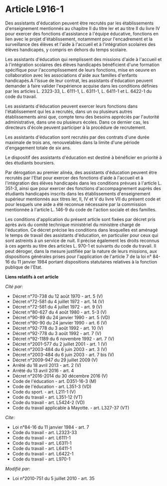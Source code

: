 # Article L916-1

Des assistants d'éducation peuvent être recrutés par les établissements d'enseignement mentionnés au chapitre II du titre Ier
et au titre II du livre IV pour exercer des fonctions d'assistance à l'équipe éducative, fonctions en lien avec le projet
d'établissement, notamment pour l'encadrement et la surveillance des élèves et l'aide à l'accueil et à l'intégration
scolaires des élèves handicapés, y compris en dehors du temps scolaire. 

Les assistants d'éducation qui remplissent des missions d'aide à l'accueil et à l'intégration scolaires des élèves handicapés
bénéficient d'une formation spécifique pour l'accomplissement de leurs fonctions, mise en oeuvre en collaboration avec les
associations d'aide aux familles d'enfants handicapés.A l'issue de leur contrat, les assistants d'éducation peuvent demander
à faire valider l'expérience acquise dans les conditions définies par les articles L. 2323-33, L. 6111-1, L. 6311-1, L.
6411-1 et L. 6422-1 du code du travail. 

Les assistants d'éducation peuvent exercer leurs fonctions dans l'établissement qui les a recrutés, dans un ou plusieurs
autres établissements ainsi que, compte tenu des besoins appréciés par l'autorité administrative, dans une ou plusieurs
écoles. Dans ce dernier cas, les directeurs d'école peuvent participer à la procédure de recrutement. 

Les assistants d'éducation sont recrutés par des contrats d'une durée maximale de trois ans, renouvelables dans la limite
d'une période d'engagement totale de six ans. 

Le dispositif des assistants d'éducation est destiné à bénéficier en priorité à des étudiants boursiers. 

Par dérogation au premier alinéa, des assistants d'éducation peuvent être recrutés par l'Etat pour exercer des fonctions
d'aide à l'accueil et à l'intégration des élèves handicapés dans les conditions prévues à l'article L. 351-3, ainsi que pour
exercer des fonctions d'accompagnement auprès des étudiants handicapés inscrits dans les établissements d'enseignement
supérieur mentionnés aux titres Ier, II, IV et V du livre VII du présent code et pour lesquels une aide a été reconnue
nécessaire par la commission mentionnée à l'article L. 146-9 du code de l'action sociale et des familles. 

Les conditions d'application du présent article sont fixées par décret pris après avis du  comité technique ministériel du
ministère chargé de l'éducation. Ce décret précise les conditions dans lesquelles est aménagé le temps de travail des
assistants d'éducation, en particulier pour ceux qui sont astreints à un service de nuit. Il précise également les droits
reconnus à ces agents au titre des articles L. 970-1 et suivants du code du travail. Il peut déroger, dans la mesure
justifiée par la nature de leurs missions, aux dispositions générales prises pour l'application de l'article 7 de la loi n°
84-16 du 11 janvier 1984 portant dispositions statutaires relatives à la fonction publique de l'Etat.

**Liens relatifs à cet article**

_Cité par_:

  - Décret n°70-738 du 12 août 1970 - art. 5 (V)
  - Décret n°72-581 du 4 juillet 1972 - art. 14 (V)
  - Décret n°72-581 du 4 juillet 1972 - art. 9 (V)
  - Décret n°80-627 du 4 août 1980 - art. 5-3 (V)
  - Décret n°90-89 du 24 janvier 1990 - art. 5 (VD)
  - Décret n°90-90 du 24 janvier 1990 - art. 6 (V)
  - Décret n°92-778 du 3 août 1992 - art. 10 (V)
  - Décret n°92-778 du 3 août 1992 - art. 7 (V)
  - Décret n°92-1189 du 6 novembre 1992 - art. 7 (V)
  - Décret n°2001-577 du 2 juillet 2001 - art. 1 (V)
  - Décret n°2003-484 du 6 juin 2003 - art. 3 (V)
  - Décret n°2003-484 du 6 juin 2003 - art. 7 bis (V)
  - Décret n°2009-947 du 29 juillet 2009 (V)
  - Arrêté du 18 avril 2013 - art. 2 (V)
  - Arrêté du 13 avril 2016 - art. 4
  - Décret n°2016-2014 du 30 décembre 2016 (V)
  - Code de l'éducation - art. D351-16-3 (M)
  - Code de l'éducation - art. L351-3 (VD)
  - Code du sport. - art. L211-1 (V)
  - Code du travail - art. L351-12 (VT)
  - Code du travail - art. L5424-2 (VD)
  - Code du travail applicable à Mayotte. - art. L327-37 (VT)

_Cite_:

  - Loi n°84-16 du 11 janvier 1984 - art. 7
  - Code du travail - art. L2323-33
  - Code du travail - art. L6111-1
  - Code du travail - art. L6311-1
  - Code du travail - art. L6411-1
  - Code du travail - art. L6422-1
  - Code du travail - art. L970-1

_Modifié par_:

  - Loi n°2010-751 du 5 juillet 2010 - art. 35
